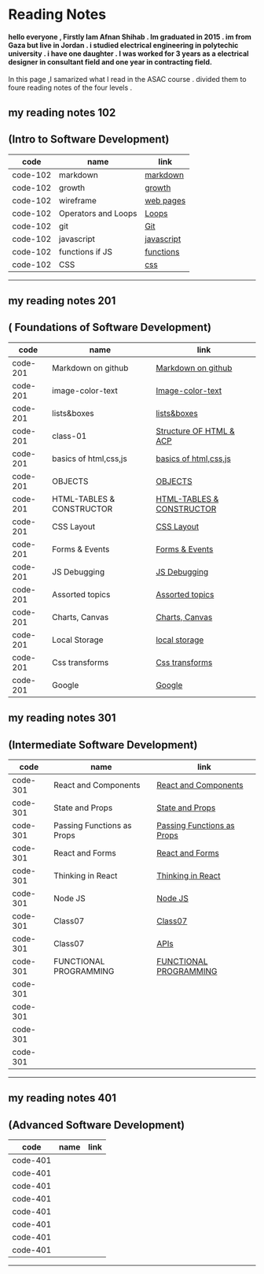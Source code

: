 
# Reading Notes



####  hello everyone , Firstly  Iam Afnan Shihab . Im graduated in 2015 . im from Gaza but live in Jordan . i studied electrical engineering in polytechic university . i have one daughter . I was worked for 3 years as a electrical designer in consultant field and one year in contracting field.



In this page ,I samarized what I read in the ASAC course  . divided them to foure reading notes of the four levels .



## my reading notes 102
##  (Intro to Software Development)

| code       | name         | link |
| ------------- | ------------- | -----|
| code-102       | markdown             |[markdown](https://afnanshihab.github.io/reading-notes/markdown)     |
|code-102       | growth         |[growth](https://afnanshihab.github.io/reading-notes/growth)    |
| code-102        | wireframe             |  [web pages](https://afnanshihab.github.io/reading-notes/wireframe)  |
| code-102      |Operators and Loops          |    [Loops](https://afnanshihab.github.io/reading-notes/LOOPS)  |
| code-102     |    git          |           [Git](https://afnanshihab.github.io/reading-notes/git)    |
| code-102      |   javascript          |           [javascript ](https://afnanshihab.github.io/reading-notes/javascript)    |
| code-102       | functions if JS          |           [functions ](https://afnanshihab.github.io/reading-notes/functions   )    |
| code-102    |   CSS          |           [css ](https://afnanshihab.github.io/reading-notes/css     )    |


---------------------------------


## my reading notes 201
## ( Foundations of Software Development)

| code       | name         | link |
| ------------- | ------------- | -----|
| code-201      | Markdown on github |  [Markdown on github ](    )    |
| code-201    | image-color-text |    [Image-color-text](https://afnanshihab.github.io/reading-notes/image-color-text)           |
| code-201    | lists&boxes   | [lists&boxes](https://afnanshihab.github.io/reading-notes/lists&boxes)              |
| code-201    |class-01   |    [Structure OF HTML & ACP](https://afnanshihab.github.io/reading-notes/class-01)           |
|code-201     | basics of html,css,js  |  [basics of html,css,js](https://afnanshihab.github.io/reading-notes/basics-html)             |
|code-201     |      OBJECTS    |   [OBJECTS  ](https://afnanshihab.github.io/reading-notes/objects)         |
| code-201    | HTML-TABLES & CONSTRUCTOR | [HTML-TABLES & CONSTRUCTOR](https://afnanshihab.github.io/reading-notes/tables-constuctor)              |
| code-201    | CSS Layout         | [CSS Layout](https://afnanshihab.github.io/reading-notes/css-layout)              |
| code-201    |     Forms & Events     |  [ Forms & Events](https://afnanshihab.github.io/reading-notes/forms-events)             |
| code-201    |  JS Debugging         |  [ JS Debugging](https://afnanshihab.github.io/reading-notes/js-debugging)             |
| code-201    | Assorted topics         |  [ Assorted topics](https://afnanshihab.github.io/reading-notes/assorted-topics)            |
| code-201    |   Charts, Canvas     |  [Charts, Canvas](https://afnanshihab.github.io/reading-notes/chart-canvas)            |
| code-201    | Local Storage        |  [ local storage](https://afnanshihab.github.io/reading-notes/local-storage)            |
| code-201    |     Css transforms  |         [ Css transforms ](https://afnanshihab.github.io/reading-notes/css-transforms)   | 
| code-201    |   Google     |     [Google](https://afnanshihab.github.io/reading-notes/google)        |





## my reading notes 301
## (Intermediate Software Development)

| code          | name          | link |
| ------------- | ------------- | -----|
| code-301      |React and Components|[React and Components](https://afnanshihab.github.io/reading-notes/React&Components) |
| code-301      | State and Props  | [State and Props](https://afnanshihab.github.io/reading-notes/State&Props)|
| code-301      |Passing Functions as Props | [Passing Functions as Props](https://afnanshihab.github.io/reading-notes/passing-functions-as-props)     |
| code-301      |React and Forms|[React and Forms](https://afnanshihab.github.io/reading-notes/react&forms)      |
| code-301      |Thinking in React|  [Thinking in React](https://afnanshihab.github.io/reading-notes/thinking-in-react)    |
| code-301      | Node JS   |  [ Node JS](https://afnanshihab.github.io/reading-notes/nodejs)     |
| code-301      |  Class07|[Class07](https://afnanshihab.github.io/reading-notes/class07)      |
| code-301      |Class07|[APIs](https://afnanshihab.github.io/reading-notes/apis)|
| code-301      |FUNCTIONAL PROGRAMMING|[FUNCTIONAL PROGRAMMING](https://afnanshihab.github.io/reading-notes/functional-programming)|
| code-301      |               |      |
| code-301      |               |      |
| code-301      |               |      |
| code-301      |               |      |


---------------------------------




## my reading notes 401
## (Advanced Software Development)


| code          | name          | link |
| ------------- | ------------- | -----|
| code-401      |               |      |
| code-401      |               |      |
| code-401      |               |      |
| code-401      |               |      |
| code-401      |               |      |
| code-401      |               |      |
| code-401      |               |      |
| code-401      |               |      |


---------------------------------

